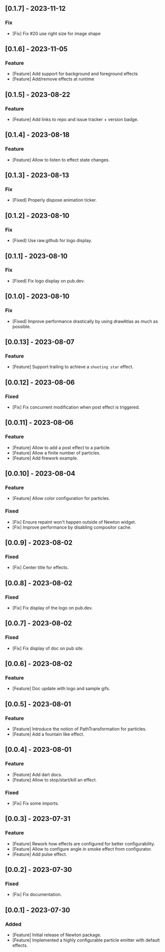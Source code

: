## [0.1.7] - 2023-11-12

### Fix

- [Fix] Fix #20 use right size for image shape

## [0.1.6] - 2023-11-05

### Feature

- [Feature] Add support for background and foreground effects
- [Feature] Add/remove effects at runtime

## [0.1.5] - 2023-08-22

### Feature

- [Feature] Add links to repo and issue tracker + version badge.

## [0.1.4] - 2023-08-18

### Feature

- [Feature] Allow to listen to effect state changes.

## [0.1.3] - 2023-08-13

### Fix

- [Fixed] Properly dispose animation ticker.

## [0.1.2] - 2023-08-10

### Fix

- [Fixed] Use raw.github for logo display.

## [0.1.1] - 2023-08-10

### Fix

- [Fixed] Fix logo display on pub.dev.

## [0.1.0] - 2023-08-10

### Fix

- [Fixed] Improve performance drastically by using drawAtlas as much as possible.

## [0.0.13] - 2023-08-07

### Feature

- [Feature] Support trailing to achieve a `shooting star` effect.

## [0.0.12] - 2023-08-06

### Fixed

- [Fix] Fix concurrent modification when post effect is triggered.

## [0.0.11] - 2023-08-06

### Feature

- [Feature] Allow to add a post effect to a particle.
- [Feature] Allow a finite number of particles.
- [Feature] Add firework example.

## [0.0.10] - 2023-08-04

### Feature

- [Feature] Allow color configuration for particles.

### Fixed

- [Fix] Ensure repaint won't happen outside of Newton widget.
- [Fix] Improve performance by disabling compositor cache.

## [0.0.9] - 2023-08-02

### Fixed

- [Fix] Center title for effects.

## [0.0.8] - 2023-08-02

### Fixed

- [Fix] Fix display of the logo on pub.dev.

## [0.0.7] - 2023-08-02

### Fixed

- [Fix] Fix display of doc on pub site.

## [0.0.6] - 2023-08-02

### Feature

- [Feature] Doc update with logo and sample gifs.

## [0.0.5] - 2023-08-01

### Feature

- [Feature] Introduce the notion of PathTransformation for particles.
- [Feature] Add a fountain like effect.


## [0.0.4] - 2023-08-01

### Feature

- [Feature] Add dart docs.
- [Feature] Allow to stop/start/kill an effect.

### Fixed

- [Fix] Fix some imports.

## [0.0.3] - 2023-07-31

### Feature

- [Feature] Rework how effects are configured for better configurability.
- [Feature] Allow to configure angle in smoke effect from configurator.
- [Feature] Add pulse effect.

## [0.0.2] - 2023-07-30

### Fixed

- [Fix] Fix documentation.

## [0.0.1] - 2023-07-30

### Added

- [Feature] Initial release of Newton package.
- [Feature] Implemented a highly configurable particle emitter with default effects.